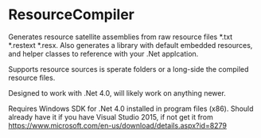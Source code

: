 # ResourceCompiler

Generates resource satellite assemblies from raw resource files *.txt *.restext *.resx. 
Also generates a library with default embedded resources, and helper classes to reference with your .Net applcation.

Supports resource sources is sperate folders or a long-side the compiled resource files.

Designed to work with .Net 4.0, will likely work on anything newer.

Requires Windows SDK for .Net 4.0 installed in program files (x86). Should already have it if you have Visual Studio 2015, if not get it from https://www.microsoft.com/en-us/download/details.aspx?id=8279
